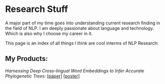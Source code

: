 # Research Stuff

A major part of my time goes into understanding current research finding in the field of NLP. I am deeply passionate about language and technology. Which is also why I choose my career in it. 

This page is an index of all things I think are cool interms of NLP Research:

## My Products:

*Harnessing Deep Cross-lingual Word Embeddings to Infer Accurate Phylogenetic Trees:* [[paper]](/public/files/papers/cods-2020-typological.pdf) [[poster]](/public/files/posters/cods_poster.jpg)
